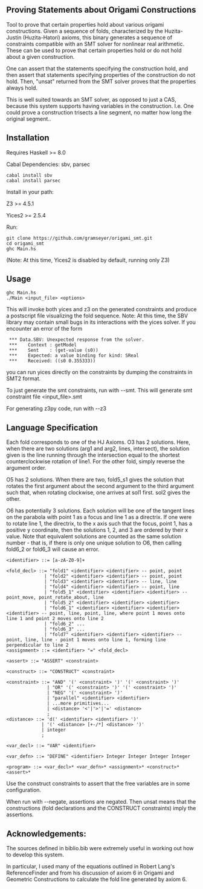 ## Proving Statements about Origami Constructions

Tool to prove that certain properties hold about various origami constructions.  Given a sequence of folds, characterized by the Huzita-Justin (Huzita-Hatori) axioms, this binary generates a sequence of constraints compatible with an SMT solver for nonlinear real arithmetic.  These can be used to prove that certain properties hold or do not hold about a given construction.

One can assert that the statements specifying the construction hold, and then assert that statements specifying properties of the construction do not hold.  Then, "unsat" returned from the SMT solver proves that the properties always hold.

This is well suited towards an SMT solver, as opposed to just a CAS, because this system supports having variables in the construction.  I.e. One could prove a construction trisects a line segment, no matter how long the original segment..

## Installation

Requires Haskell >= 8.0

Cabal Dependencies:  sbv, parsec
```
cabal install sbv
cabal install parsec
```

Install in your path:

Z3 >= 4.5.1

Yices2 >= 2.5.4

Run:
```
git clone https://github.com/gramseyer/origami_smt.git
cd origami_smt
ghc Main.hs
```

(Note: At this time, Yices2 is disabled by default, running only Z3)

## Usage
```
ghc Main.hs
./Main <input_file> <options>
```
This will invoke both yices and z3 on the generated constraints and produce a postscript file visualizing the fold sequence.
Note: At this time, the SBV library may contain small bugs in its interactions with the yices solver.  If you encounter an error of the form
```
 *** Data.SBV: Unexpected response from the solver.
 ***    Context : getModel
 ***    Sent    : (get-value (s0))
 ***    Expected: a value binding for kind: SReal
 ***    Received: ((s0 0.355333))
```
you can run yices directly on the constraints by dumping the constraints in SMT2 format.

To just generate the smt constraints, run with --smt.
This will generate smt constraint file <input_file>.smt

For generating z3py code, run with --z3

## Language Specification

Each fold corresponds to one of the HJ Axioms.
O3 has 2 solutions.  Here, when there are two solutions (arg1 and arg2, lines, intersect),
the solution given is the line running through the intersection equal to the shortest
counterclockwise rotation of line1.  For the other fold, simply reverse the argument order.

O5 has 2 solutions.  When there are two, fold5_s1 gives the solution that rotates the first argument
about the second argument to the third argument such that, when rotating clockwise, one arrives at sol1 first.
sol2 gives the other.

O6 has potentially 3 solutions.  Each solution will be one of the tangent lines on the parabola with point 1 as a focus and line 1 as a directrix.  If one were to rotate line 1, the directrix, to the x axis such that the focus, point 1, has a positive y coordinate, then the solutions 1, 2, and 3 are ordered by their x value.  Note that equivalent solutions are counted as the same solution number - that is, if there is only one unique solution to O6, then calling fold6_2 or fold6_3 will cause an error.

```
<identifier> ::= [a-zA-Z0-9]+

<fold_decl> ::= "fold1" <identifier> <identifier> -- point, point
              | "fold2" <identifier> <identifier> -- point, point
              | "fold3" <identifier> <identifier> -- line, line
              | "fold4" <identifier> <identifier> -- point, line
              | "fold5_1" <identifier> <identifier> <identifier> -- point_move, point_rotate_about, line
              | "fold5_2" <identifier> <identifier> <identifier> 
              | "fold6_1" <identifier> <identifier> <identifier> <identifier> -- point, line, point, line, where point 1 moves onto line 1 and point 2 moves onto line 2
              | "fold6_2" ...
              | "fold6_3" ...
              | "fold7" <identifier> <identifier> <identifier> -- point, line, line - point 1 moves onto line 1, forming line perpendicular to line 2
<assignment> ::= <identifier> "=" <fold_decl>

<assert> ::= "ASSERT" <constraint>

<construct> ::= "CONSTRUCT" <constraint>

<constraint> ::= "AND" '(' <constraint> ')' '(' <constraint> ')'
               | "OR" '(' <constraint> ')' '(' <constraint> ')'
               | "NEG" '(' <constraint> ')'
               | "parallel" <identifier> <identifier>
               | ...more primitives...
               | <distance> '<'|'>'|'=' <distance>
               ;
<distance> ::= 'd(' <identifier> <identifier> ')'
             | '(' <distance> [+-/*] <distance> ')'
             | integer
             ;

<var_decl> ::= "VAR" <identifier>

<var_defn> ::= "DEFINE" <identifier> Integer Integer Integer Integer

<program> ::= <var_decl>* <var_defn>* <assignment>* <construct>* <assert>*

```

Use the construct constraints to assert that the free variables are in some configuration.

When run with --negate, assertions are negated.  Then unsat means that the constructions (fold declarations and the CONSTRUCT constraints) imply the assertions.

## Acknowledgements:
The sources defined in biblio.bib were extremely useful in working out how to develop this system.

In particular, I used many of the equations outlined in Robert Lang's ReferenceFinder and from his discussion of axiom 6 in Origami and Geometric Constructions to calculate the fold line generated by axiom 6.


